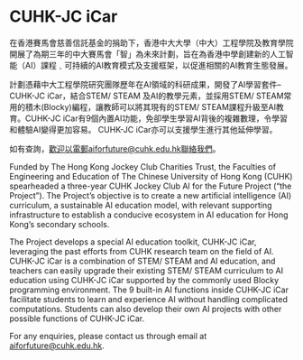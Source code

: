 # CUHK-JC iCar

在香港賽馬會慈善信託基金的捐助下，香港中大大學（中大）工程學院及教育學院開展了為期三年的中大賽馬會「智」為未來計劃，旨在為香港中學創建新的人工智能（AI）課程﹑可持續的AI教育模式及支援框架，以促進相關的AI教育生態發展。

計劃憑藉中大工程學院研究團隊歷年在AI領域的科研成果，開發了AI學習套件–CUHK-JC iCar，結合STEM/ STEAM 及AI的教學元素，並採用STEM/ STEAM常用的積木(Blocky)編程，讓教師可以將其現有的STEM/ STEAM課程升級至AI教育。CUHK-JC iCar有9個內置AI功能，免卻學生學習AI背後的複雜數理，令學習和體驗AI變得更加容易。 CUHK-JC iCar亦可以支援學生進行其他延伸學習。

如有查詢，歡迎以電郵aiforfuture@cuhk.edu.hk聯絡我們。

Funded by The Hong Kong Jockey Club Charities Trust, the Faculties of Engineering and Education of The Chinese University of Hong Kong (CUHK) spearheaded a three-year CUHK Jockey Club AI for the Future Project (“the Project”). The Project’s objective is to create a new artificial intelligence (AI) curriculum, a sustainable AI education model, with relevant supporting infrastructure to establish a conducive ecosystem in AI education for Hong Kong’s secondary schools.

The Project develops a special AI education toolkit, CUHK-JC iCar, leveraging the past efforts from CUHK research team on the field of AI. CUHK-JC iCar is a combination of STEM/ STEAM and AI education, and teachers can easily upgrade their existing STEM/ STEAM curriculum to AI education using CUHK-JC iCar supported by the commonly used Blocky programming environment. The 9 built-in AI functions inside CUHK-JC iCar facilitate students to learn and experience AI without handling complicated computations. Students can also develop their own AI projects with other possible functions of CUHK-JC iCar.  
 
For any enquiries, please contact us through email at aiforfuture@cuhk.edu.hk.
